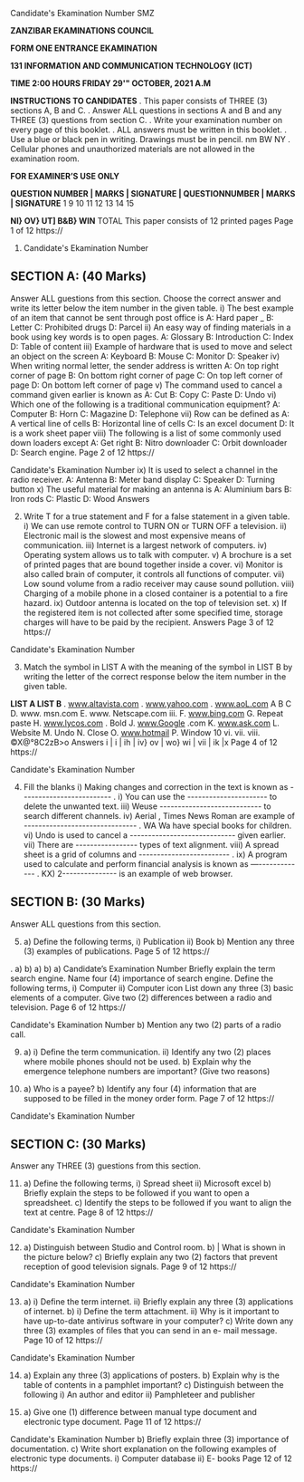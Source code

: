 Candidate's Ekamination Number
SMZ

**ZANZIBAR EKAMINATIONS COUNCIL**

**FORM ONE ENTRANCE EKAMINATION**

**131 INFORMATION AND COMMUNICATION TECHNOLOGY (ICT)**

**TIME 2:00 HOURS FRIDAY 29'" OCTOBER, 2021 A.M**

**INSTRUCTIONS TO CANDIDATES**
. This paper consists of THREE (3) sections A, B and C.
. Answer ALL questions in sections A and B and any THREE (3) questions from section C.
. Write your examination number on every page of this booklet.
. ALL answers must be written in this booklet.
. Use a blue or black pen in writing. Drawings must be in pencil.
nm BW NY
. Cellular phones and unauthorized materials are not allowed in the examination room.

**FOR EXAMINER’S USE ONLY**

**QUESTION NUMBER | MARKS | SIGNATURE | QUESTIONNUMBER | MARKS | SIGNATURE**
1 9
10
11
12
13
14
15

**NI} OV} UT] B&B} WIN**
TOTAL
This paper consists of 12 printed pages
Page 1 of 12
https://

1. Candidate's Ekamination Number

## SECTION A: (40 Marks)
Answer ALL guestions from this section.
Choose the correct answer and write its letter below the item number in the given table.
i) The best example of an item that cannot be sent through post office is
A: Hard paper _ B: Letter C: Prohibited drugs D: Parcel ii) An easy way of finding materials in a book using key words is to open pages.
A: Glossary B: Introduction C: Index D: Table of content iii) Example of hardware that is used to move and select an object on the screen
A: Keyboard B: Mouse C: Monitor D: Speaker iv) When writing normal letter, the sender address is written
A: On top right corner of page B: On bottom right corner of page
C: On top left corner of page D: On bottom left corner of page v) The command used to cancel a command given earlier is known as
A: Cut B: Copy C: Paste D: Undo vi) Which one of the following is a traditional communication equipment?
A: Computer B: Horn C: Magazine D: Telephone vii) Row can be defined as
A: A vertical line of cells B: Horizontal line of cells
C: Is an excel document D: It is a work sheet paper viii) The following is a list of some commonly used down loaders except
A: Get right B: Nitro downloader
C: Orbit downloader D: Search engine.
Page 2 of 12
https://

Candidate's Ekamination Number ix) It is used to select a channel in the radio receiver.
A: Antenna B: Meter band display
C: Speaker D: Turning button x) The useful material for making an antenna is
A: Aluminium bars B: Iron rods C: Plastic D: Wood
Answers

2. Write T for a true statement and F for a false statement in a given table.
i) We can use remote control to TURN ON or TURN OFF a television.
ii) Electronic mail is the slowest and most expensive means of communication.
iii) Internet is a largest network of computers.
iv) Operating system allows us to talk with computer.
v) A brochure is a set of printed pages that are bound together inside a cover.
vi) Monitor is also called brain of computer, it controls all functions of computer.
vii) Low sound volume from a radio receiver may cause sound pollution.
viii) Charging of a mobile phone in a closed container is a potential to a fire hazard.
ix) Outdoor antenna is located on the top of television set.
x) If the registered item is not collected after some specified time, storage charges will have to be paid by the recipient.
Answers
Page 3 of 12
https://

Candidate's Ekamination Number

3. Match the symbol in LIST A with the meaning of the symbol in LIST B by writing the letter of the correct response below the item number in the given table.

**LIST A LIST B**
. www.altavista.com
. www.yahoo.com
. www.aoL.com
A
B
C
D. www. msn.com
E. www. Netscape.com iii. F. www.bing.com
G. Repeat paste
H. www.lycos.com
. Bold
J. www.Google .com
K. www.ask.com
L. Website
M. Undo
N. Close
O. www.hotmail
P. Window 10
vi.
vii.
viii.
©X@°8C2zB>o
Answers i | i | ih | iv} ov | wo} wi | vii | ik |x
Page 4 of 12
https://

Candidate's Ekamination Number

4. Fill the blanks i) Making changes and correction in the text is known as ------------------------- .
i) You can use the ---------------------- to delete the unwanted text.
iii) Weuse ---------------------------- to search different channels.
iv) Aerial , Times News Roman are example of ------------------------------- .
WA Wa have special books for children.
vi) Undo is used to cancel a ----------------------------- given earlier.
vii) There are ----------------- types of text alignment.
viii) A spread sheet is a grid of columns and ------------------------- .
ix) A program used to calculate and perform financial analysis is known as —------------- .
KX) 2--------------- is an example of web browser.

## SECTION B: (30 Marks)
Answer ALL questions from this section.

5. a) Define the following terms,
i) Publication ii) Book b) Mention any three (3) examples of publications.
Page 5 of 12
https://

. a)
b)
a)
b)
a)
Candidate’s Examination Number
Briefly explain the term search engine.
Name four (4) importance of search engine.
Define the following terms,
i) Computer ii) Computer icon
List down any three (3) basic elements of a computer.
Give two (2) differences between a radio and television.
Page 6 of 12
https://

Candidate's Ekamination Number b) Mention any two (2) parts of a radio call.

9. a) i) Define the term communication.
ii) Identify any two (2) places where mobile phones should not be used.
b) Explain why the emergence telephone numbers are important? (Give two reasons)

10. a) Who is a payee?
b) Identify any four (4) information that are supposed to be filled in the money order form.
Page 7 of 12
https://

Candidate's Ekamination Number

## SECTION C: (30 Marks)
Answer any THREE (3) guestions from this section.

11. a) Define the following terms,
i) Spread sheet ii) Microsoft excel b) Briefly explain the steps to be followed if you want to open a spreadsheet.
c) Identify the steps to be followed if you want to align the text at centre.
Page 8 of 12
https://

Candidate's Ekamination Number

12. a) Distinguish between Studio and Control room.
b) | What is shown in the picture below?
c) Briefly explain any two (2) factors that prevent reception of good television signals.
Page 9 of 12
https://

Candidate's Ekamination Number

13. a) i) Define the term internet.
ii) Briefly explain any three (3) applications of internet.
b) i) Define the term attachment.
ii) Why is it important to have up-to-date antivirus software in your computer?
c) Write down any three (3) examples of files that you can send in an e- mail message.
Page 10 of 12
https://

Candidate's Ekamination Number

14. a) Explain any three (3) applications of posters.
b) Explain why is the table of contents in a pamphlet important?
c) Distinguish between the following i) An author and editor ii) Pamphleteer and publisher

15. a) Give one (1) difference between manual type document and electronic type document.
Page 11 of 12
https://

Candidate's Ekamination Number b) Briefly explain three (3) importance of documentation.
c) Write short explanation on the following examples of electronic type documents.
i) Computer database ii) E- books
Page 12 of 12
https://